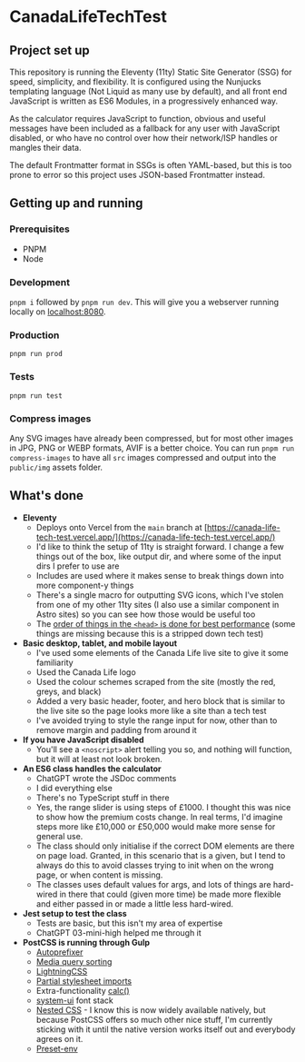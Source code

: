 # CanadaLifeTechTest

## Project set up

This repository is running the Eleventy (11ty) Static Site Generator (SSG) for speed, simplicity, and flexibility. It is configured using the Nunjucks templating language (Not Liquid as many use by default), and all front end JavaScript is written as ES6 Modules, in a progressively enhanced way.

As the calculator requires JavaScript to function, obvious and useful messages have been included as a fallback for any user with JavaScript disabled, or who have no control over how their network/ISP handles or mangles their data.

The default Frontmatter format in SSGs is often YAML-based, but this is too prone to error so this project uses JSON-based Frontmatter instead.

## Getting up and running

### Prerequisites

* PNPM
* Node

### Development

`pnpm i` followed by `pnpm run dev`. This will give you a webserver running locally on [localhost:8080](localhost:8080).

### Production

`pnpm run prod`

### Tests

`pnpm run test`

### Compress images

Any SVG images have already been compressed, but for most other images in JPG, PNG or WEBP formats, AVIF is a better choice. You can run `pnpm run compress-images` to have all `src` images compressed and output into the `public/img` assets folder.

## What's done

* **Eleventy**
    - Deploys onto Vercel from the `main` branch at [https://canada-life-tech-test.vercel.app/](https://canada-life-tech-test.vercel.app/)
    - I'd like to think the setup of 11ty is straight forward. I change a few things out of the box, like output dir, and where some of the input dirs I prefer to use are
    - Includes are used where it makes sense to break things down into more component-y things
    - There's a single macro for outputting SVG icons, which I've stolen from one of my other 11ty sites (I also use a similar component in Astro sites) so you can see how those would be useful too
    - The [order of things in the `<head>` is done for best performance](https://shffld.com/articles/2024/01/get-your-head-on-straight/) (some things are missing because this is a stripped down tech test)
* **Basic desktop, tablet, and mobile layout**
    - I've used some elements of the Canada Life live site to give it some familiarity
    - Used the Canada Life logo
    - Used the colour schemes scraped from the site (mostly the red, greys, and black)
    - Added a very basic header, footer, and hero block that is similar to the live site so the page looks more like a site than a tech test
    - I've avoided trying to style the range input for now, other than to remove margin and padding from around it
* **If you have JavaScript disabled**
    - You'll see a `<noscript>` alert telling you so, and nothing will function, but it will at least not look broken.
* **An ES6 class handles the calculator**
    - ChatGPT wrote the JSDoc comments
    - I did everything else
    - There's no TypeScript stuff in there
    - Yes, the range slider is using steps of £1000. I thought this was nice to show how the premium costs change. In real terms, I'd imagine steps more like £10,000 or £50,000 would make more sense for general use.
    - The class should only initialise if the correct DOM elements are there on page load. Granted, in this scenario that is a given, but I tend to always do this to avoid classes trying to init when on the wrong page, or when content is missing.
    - The classes uses default values for args, and lots of things are hard-wired in there that could (given more time) be made more flexible and either passed in or made a little less hard-wired.
* **Jest setup to test the class**
    - Tests are basic, but this isn't my area of expertise
    - ChatGPT 03-mini-high helped me through it
* **PostCSS is running through Gulp**
    - [Autoprefixer](https://www.npmjs.com/package/autoprefixer)
    - [Media query sorting](https://www.npmjs.com/package/postcss-sort-media-queries)
    - [LightningCSS](https://www.npmjs.com/package/postcss-lightningcss)
    - [Partial stylesheet imports](https://www.npmjs.com/package/postcss-import)
    - Extra-functionality [calc()](https://www.npmjs.com/package/postcss-calc)
    - [system-ui](https://www.npmjs.com/package/postcss-font-family-system-ui) font stack
    - [Nested CSS](https://www.npmjs.com/package/postcss-nested) - I know this is now widely available natively, but because PostCSS offers so much other nice stuff, I'm currently sticking with it until the native version works itself out and everybody agrees on it.
    - [Preset-env](https://github.com/csstools/postcss-plugins/tree/main/plugin-packs/postcss-preset-env)